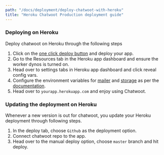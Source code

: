 ```yaml
---
path: "/docs/deployment/deploy-chatwoot-with-heroku"
title: "Heroku Chatwoot Production deployment guide"
---
```


### Deploying on Heroku
Deploy chatwoot on Heroku through the following steps

1. Click on the [one click deploy button](https://heroku.com/deploy?template=https://github.com/chatwoot/chatwoot/tree/master) and deploy your app.
2. Go to the Resources tab in the Heroku app dashboard and ensure the worker dynos is turned on.
3. Head over to settings tabs in Heroku app dashboard and click reveal config vars.
4. Configure the environment variables for [mailer](https://mirrorcrm.herokuapp.com/docs/environment-variables#configure-emails) and [storage](https://mirrorcrm.herokuapp.com/docs/configuring-cloud-storage) as per the [documentation](https://mirrorcrm.herokuapp.com/docs/environment-variables).
5. Head over to `yourapp.herokuapp.com` and enjoy using Chatwoot.


### Updating the deployment on Heroku

Whenever a new version is out for chatwoot, you update your Heroku deployment through following steps.

1. In the deploy tab, choose `Github` as the deployment option.
2. Connect chatwoot repo to the app.
3. Head over to the manual deploy option, choose `master` branch and hit deploy.
